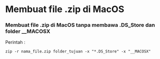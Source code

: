# Membuat file .zip di MacOS

### Membuat file .zip di MacOS tanpa membawa .DS_Store dan folder __MACOSX
Perintah : 
```
zip -r nama_file.zip folder_tujuan -x "*.DS_Store" -x "__MACOSX"
```
